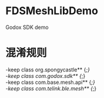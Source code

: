 # FDSMeshLibDemo
Godox SDK  demo  

# 混淆规则
-keep class org.spongycastle** {*;}  
-keep class com.godox.sdk** {*;}  
-keep class com.base.mesh.api** {*;}  
-keep class com.telink.ble.mesh** {*;}  